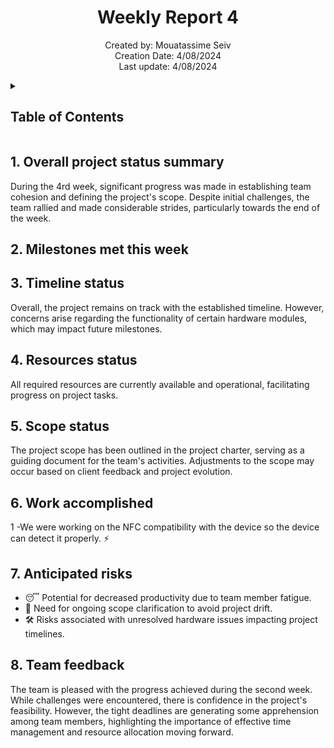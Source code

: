 <h1 align="center">Weekly Report 4</h1>

<p align="center">
Created by: Mouatassime Seiv <br> Creation Date: 4/08/2024 <br> Last update: 4/08/2024
</p>

<details>
<summary>

## Table of Contents

</summary>

- [Table of Contents](#table-of-contents)
- [1. Overall project status summary](#1-overall-project-status-summary)
- [2. Milestones met this week](#2-milestones-met-this-week)
- [3. Timeline status](#3-timeline-status)
- [4. Resources status](#4-resources-status)
- [5. Scope status](#5-scope-status)
- [6. Work accomplished](#6-work-accomplished)
- [7. Anticipated risks](#7-anticipated-risks)
- [8. Team feedback](#8-team-feedback)

</details>

## 1. Overall project status summary

During the 4rd week, significant progress was made in establishing team cohesion and defining the project's scope. Despite initial challenges, the team rallied and made considerable strides, particularly towards the end of the week.

## 2. Milestones met this week


## 3. Timeline status

Overall, the project remains on track with the established timeline. However, concerns arise regarding the functionality of certain hardware modules, which may impact future milestones.

## 4. Resources status

All required resources are currently available and operational, facilitating progress on project tasks.

## 5. Scope status

The project scope has been outlined in the project charter, serving as a guiding document for the team's activities. Adjustments to the scope may occur based on client feedback and project evolution.

## 6. Work accomplished

1 -We were working on the NFC compatibility with the device so the device can detect it properly. ⚡

## 7. Anticipated risks

- 😴 Potential for decreased productivity due to team member fatigue.
- 🎯 Need for ongoing scope clarification to avoid project drift.
- 🛠️ Risks associated with unresolved hardware issues impacting project timelines.

## 8. Team feedback

The team is pleased with the progress achieved during the second week. While challenges were encountered, there is confidence in the project's feasibility. However, the tight deadlines are generating some apprehension among team members, highlighting the importance of effective time management and resource allocation moving forward.

